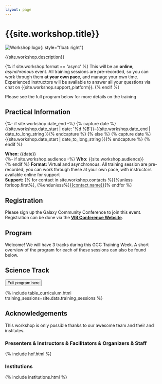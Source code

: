 ```yaml
---
layout: page
---
```


# {{site.workshop.title}}

![Workshop logo]({{site.workshop.logo}}){: style="float: right"}

{{site.workshop.description}}

{% if site.workshop.format == 'async' %}
This will be an **online**, *asynchronous* event. All training sessions are pre-recorded, so you can work through them **at your own pace**, and manage your own time. Experienced instructors will be available to answer all your questions via chat on {{site.workshop.support_platform}}.
{% endif %}

Please see the full program below for more details on the training


## Practical Information

{%- if site.workshop.date_end -%}
{% capture date %}{{site.workshop.date_start | date: '%d %B'}}-{{site.workshop.date_end | date_to_long_string }}{% endcapture %}
{% else %}
{% capture date %}{{site.workshop.date_start | date_to_long_string }}{% endcapture %}
{% endif %}

**When:** {{date}}  <br>
{%- if site.workshop.audience -%}
**Who:** {{site.workshop.audience}} <br>
{% endif %}
**Format:** Virtual and asynchronous. All training session are pre-recorded, you can work through these at your own pace, with instructors available online for support <br>
**Support:** {% for contact in site.workshop.contacts %}{%unless forloop.first%}, {%endunless%}[{{contact.name}}](mailto:{{contact.email}}){% endfor %}


## Registration

Please sign up the Galaxy Community Conference to join this event. Registration can be done via the  **[VIB Conference Website]({{site.registration_form}})**.


## Program

Welcome! We will have 3 tracks during this GCC Training Week. A short overview of the program for each of these sessions can also be found below.


## Science Track

<a href="{{ site.baseurl }}{% link program.md %}"><button type="button" class="btn btn-success btn-info">Full program here</button></a>


{% include table_curriculum.html training_sessions=site.data.training_sessions %}


## Acknowledgements

This workshop is only possible thanks to our awesome team and their and institutes.

### Presenters & Instructors & Facilitators & Organizers & Staff

{% include hof.html %}

### Institutions

{% include institutions.html %}
